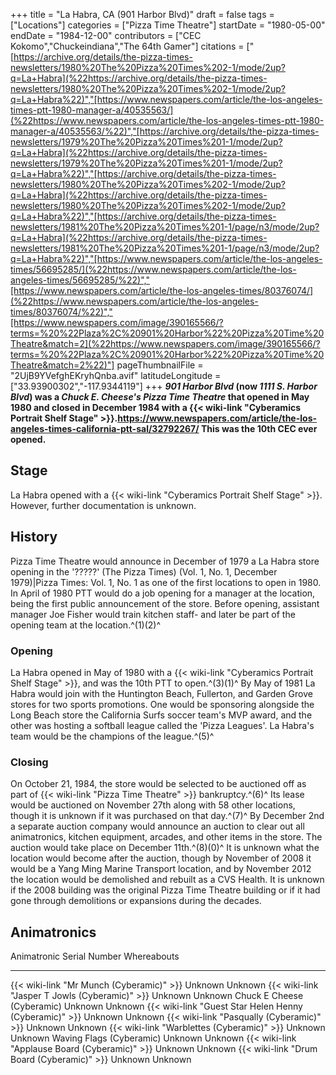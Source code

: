 +++
title = "La Habra, CA (901 Harbor Blvd)"
draft = false
tags = ["Locations"]
categories = ["Pizza Time Theatre"]
startDate = "1980-05-00"
endDate = "1984-12-00"
contributors = ["CEC Kokomo","Chuckeindiana","The 64th Gamer"]
citations = ["[https://archive.org/details/the-pizza-times-newsletters/1980%20The%20Pizza%20Times%202-1/mode/2up?q=La+Habra](%22https://archive.org/details/the-pizza-times-newsletters/1980%20The%20Pizza%20Times%202-1/mode/2up?q=La+Habra%22)","[https://www.newspapers.com/article/the-los-angeles-times-ptt-1980-manager-a/40535563/](%22https://www.newspapers.com/article/the-los-angeles-times-ptt-1980-manager-a/40535563/%22)","[https://archive.org/details/the-pizza-times-newsletters/1979%20The%20Pizza%20Times%201-1/mode/2up?q=La+Habra](%22https://archive.org/details/the-pizza-times-newsletters/1979%20The%20Pizza%20Times%201-1/mode/2up?q=La+Habra%22)","[https://archive.org/details/the-pizza-times-newsletters/1980%20The%20Pizza%20Times%202-1/mode/2up?q=La+Habra](%22https://archive.org/details/the-pizza-times-newsletters/1980%20The%20Pizza%20Times%202-1/mode/2up?q=La+Habra%22)","[https://archive.org/details/the-pizza-times-newsletters/1981%20The%20Pizza%20Times%201-1/page/n3/mode/2up?q=La+Habra](%22https://archive.org/details/the-pizza-times-newsletters/1981%20The%20Pizza%20Times%201-1/page/n3/mode/2up?q=La+Habra%22)","[https://www.newspapers.com/article/the-los-angeles-times/56695285/](%22https://www.newspapers.com/article/the-los-angeles-times/56695285/%22)","[https://www.newspapers.com/article/the-los-angeles-times/80376074/](%22https://www.newspapers.com/article/the-los-angeles-times/80376074/%22)","[https://www.newspapers.com/image/390165566/?terms=%20%22Plaza%2C%20901%20Harbor%22%20Pizza%20Time%20Theatre&match=2](%22https://www.newspapers.com/image/390165566/?terms=%20%22Plaza%2C%20901%20Harbor%22%20Pizza%20Time%20Theatre&match=2%22)"]
pageThumbnailFile = "2UjB9YVefghEKryhQnba.avif"
latitudeLongitude = ["33.93900302","-117.9344119"]
+++
***901 Harbor Blvd* (now ***1111 S. Harbor Blvd*) was a *Chuck E. Cheese's Pizza Time Theatre* that opened in May 1980 and closed in December 1984 with a {{< wiki-link "Cyberamics Portrait Shelf Stage" >}}.https://www.newspapers.com/article/the-los-angeles-times-california-ptt-sal/32792267/ This was the 10th CEC ever opened.****

## Stage

La Habra opened with a {{< wiki-link "Cyberamics Portrait Shelf Stage" >}}. However, further documentation is unknown.

## History

Pizza Time Theatre would announce in December of 1979 a La Habra store opening in the '?????' (The Pizza Times) (Vol. 1, No. 1, December 1979)|Pizza Times: Vol. 1, No. 1 as one of the first locations to open in 1980. In April of 1980 PTT would do a job opening for a manager at the location, being the first public announcement of the store. Before opening, assistant manager Joe Fisher would train kitchen staff- and later be part of the opening team at the location.^(1)(2)^

### Opening

La Habra opened in May of 1980 with a {{< wiki-link "Cyberamics Portrait Shelf Stage" >}}, and was the 10th PTT to open.^(3)(1)^
By May of 1981 La Habra would join with the Huntington Beach, Fullerton, and Garden Grove stores for two sports promotions. One would be sponsoring alongside the Long Beach store the California Surfs soccer team's MVP award, and the other was hosting a softball league called the 'Pizza Leagues'. La Habra's team would be the champions of the league.^(5)^

### Closing

On October 21, 1984, the store would be selected to be auctioned off as part of {{< wiki-link "Pizza Time Theatre" >}} bankruptcy.^(6)^ Its lease would be auctioned on November 27th along with 58 other locations, though it is unknown if it was purchased on that day.^(7)^ By December 2nd a separate auction company would announce an auction to clear out all animatronics, kitchen equipment, arcades, and other items in the store. The auction would take place on December 11th.^(8)(0)^
It is unknown what the location would become after the auction, though by November of 2008 it would be a Yang Ming Marine Transport location, and by November 2012 the location would be demolished and rebuilt as a CVS Health. It is unknown if the 2008 building was the original Pizza Time Theatre building or if it had gone through demolitions or expansions during the decades.

## Animatronics

  Animatronic                                                  Serial Number   Whereabouts
  ------------------------------------------------------------ --------------- -------------
  {{< wiki-link "Mr Munch (Cyberamic)" >}}                 Unknown         Unknown
  {{< wiki-link "Jasper T Jowls (Cyberamic)" >}}           Unknown         Unknown
  Chuck E Cheese (Cyberamic)                                   Unknown         Unknown
  {{< wiki-link "Guest Star Helen Henny (Cyberamic)" >}}   Unknown         Unknown
  {{< wiki-link "Pasqually (Cyberamic)" >}}                Unknown         Unknown
  {{< wiki-link "Warblettes (Cyberamic)" >}}               Unknown         Unknown
  Waving Flags (Cyberamic)                                     Unknown         Unknown
  {{< wiki-link "Applause Board (Cyberamic)" >}}           Unknown         Unknown
  {{< wiki-link "Drum Board (Cyberamic)" >}}               Unknown         Unknown
